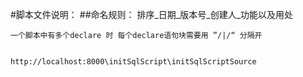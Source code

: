 
#脚本文件说明：
##命名规则：
    排序_日期_版本号_创建人_功能以及用处
    
    一个脚本中有多个declare 时 每个declare语句块需要用 ”/|/“ 分隔开
    
    
    http://localhost:8000\initSqlScript\initSqlScriptSource